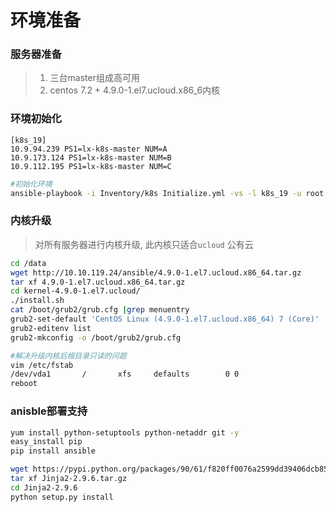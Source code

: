 # 环境准备

### 服务器准备

> 1. 三台master组成高可用
> 2. centos 7.2 + 4.9.0-1.el7.ucloud.x86\_6内核

### 环境初始化

```
[k8s_19]
10.9.94.239 PS1=lx-k8s-master NUM=A
10.9.173.124 PS1=lx-k8s-master NUM=B
10.9.112.195 PS1=lx-k8s-master NUM=C
```

```bash
#初始化环境
ansible-playbook -i Inventory/k8s Initialize.yml -vs -l k8s_19 -u root -k
```

### 内核升级

> 对所有服务器进行内核升级, 此内核只适合`ucloud` 公有云

```bash
cd /data
wget http://10.10.119.24/ansible/4.9.0-1.el7.ucloud.x86_64.tar.gz
tar xf 4.9.0-1.el7.ucloud.x86_64.tar.gz 
cd kernel-4.9.0-1.el7.ucloud/
./install.sh 
cat /boot/grub2/grub.cfg |grep menuentry
grub2-set-default 'CentOS Linux (4.9.0-1.el7.ucloud.x86_64) 7 (Core)'
grub2-editenv list
grub2-mkconfig -o /boot/grub2/grub.cfg
```

```bash
#解决升级内核后根目录只读的问题
vim /etc/fstab 
/dev/vda1       /       xfs     defaults        0 0
reboot
```

### anisble部署支持

```bash
yum install python-setuptools python-netaddr git -y
easy_install pip
pip install ansible
```

```bash
wget https://pypi.python.org/packages/90/61/f820ff0076a2599dd39406dcb858ecb239438c02ce706c8e91131ab9c7f1/Jinja2-2.9.6.tar.gz#md5=6411537324b4dba0956aaa8109f3c77b
tar xf Jinja2-2.9.6.tar.gz 
cd Jinja2-2.9.6
python setup.py install
```



